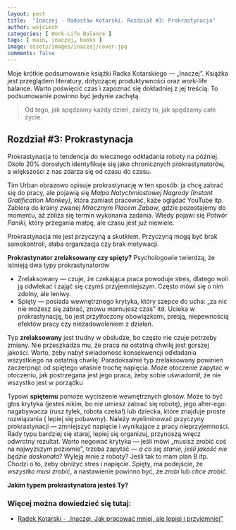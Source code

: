 ```yaml
---
layout: post
title:  "Inaczej - Radosław Kotarski. Rozdział #3: Prokrastynacja"
author: wojciech
categories: [ Work-Life Balance ]
tags: [ main, inaczej, books ]
image: assets/images/inaczej/cover.jpg
comments: false
---
```

Moje krótkie podsumowanie książki Radka Kotarskiego — „Inaczej”. Książka jest przeglądem literatury, dotyczącej
produktywności oraz work-life balance. Warto poświęcić czas i zapoznać się dokładniej z jej treścią.
To podsumowanie powinno być jedynie zachętą.

> Od tego, jak spędzamy każdy dzień, zależy to, jak spędzamy całe życie.

## Rozdział #3: Prokrastynacja

Prokrastynacja to tendencja do wiecznego odkładania roboty na później. Około 20% dorosłych identyfikuje się jako
chronicznych prokrastynatorów, a większości z nas zdarza się od czasu do czasu.

Tim Urban obrazowo opisuje prokrastynację w ten sposób: ja chcę zabrać się do pracy, ale pojawią się _Małpa
Natychmiastowej Nagrody_ _(Instant Gratification Monkey)_, która zamiast pracować, każe oglądać YouTube itp. Zabiera do
krainy zwanej _Mrocznym Placem Zabaw_, gdzie pozostajemy do momentu, aż zbliża się termin wykonania zadania. Wtedy
pojawi się _Potwór Paniki_, który przegania małpę, ale czasu jest już niewiele.

Prokrastynacja nie jest przyczyną a skutkiem. Przyczyną mogą być brak samokontroli, słaba organizacja czy brak
motywacji.

**Prokrastynator zrelaksowany czy spięty?** Psychologowie twierdzą, że istnieją dwa typy prokrastynatorów

- Zrelaksowany — czuje, że czekająca praca powoduje stres, dlatego woli ją odwlekać i zająć się czymś przyjemniejszym.
  Często mówi się o nim zdolny, ale leniwy.
- Spięty — posiada wewnętrznego krytyka, który szepce do ucha: „za nic nie możesz się zabrać, znowu marnujesz czas” itd.
  Ucieka w prokrastynację, bo jest przytłoczony obowiązkami, presją, niepewnością efektów pracy czy niezadowoleniem z
  działań.

Typ **zrelaksowany** jest trudny w obsłudze, bo często nie czuje potrzeby zmiany. Nie przeszkadza mu, że praca na
ostatnią chwilę jest gorszej jakości. Warto, żeby nabył świadomość konsekwencji odkładania wszystkiego na ostatnią
chwilę. Paradoksalnie typ zrelaksowany powinien zaczerpnąć od spiętego właśnie trochę napięcia. Może otoczenie zapytać w
otoczeniu, jak postrzegana jest jego praca, żeby sobie uświadomił, że nie wszystko jest w porządku

Typowi **spiętemu** pomoże wyciszenie wewnętrznych głosów. Może to być głos krytyka (jesteś nikim, bo nie umiesz zabrać
się robotę), jego alter-ego: nagabywacza (rusz tyłek, robota czeka!) lub dziecka, które znajduje proste rozwiązania (
lepiej się pobawmy).
Należy wyeliminować przyczyny prokrastynacji — zmniejszyć napięcie i wynikające z pracy nieprzyjemności. Rady
typu bardziej się staraj, lepiej się organizuj, przynoszą wręcz odwrotny rezultat. Warto negować krytyka — jeśli mówi
„musisz zrobić coś na najwyższym poziomie”, trzeba zapytać — _a co się stanie, jeśli jakość nie będzie doskonała?_
Wyleją mnie z roboty? Jeśli tak to mam plan B itp. Chodzi o to, żeby obniżyć stres i napięcie. Spięty, ma podejście, że
_wszystko musi zrobić_, a nastawienie powinno być, że _zrobi_ lub _chce zrobić_.

**Jakim typem prokrastynatora jesteś Ty?**

### Więcej można dowiedzieć się tutaj:

- [Radek Kotarski - „Inaczej. Jak pracować mniej, ale lepiej i przyjemniej”](https://altenberg.pl/inaczej-radek-kotarski/)






